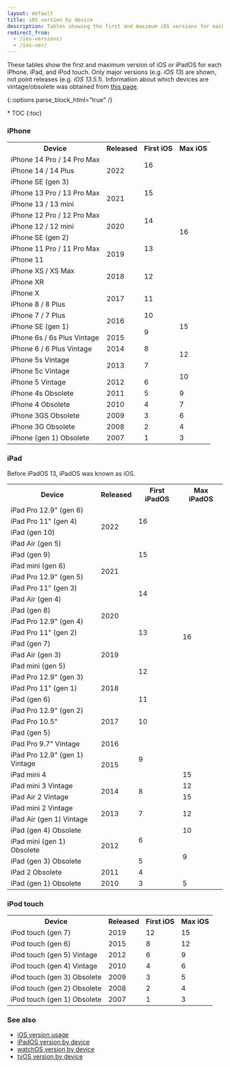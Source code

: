 ```yaml
---
layout: default
title: iOS version by device
description: Tables showing the first and maximum iOS versions for each iPhone, iPad, and iPod touch.
redirect_from:
  - /ios-versions/
  - /ios-ver/
---
```


These tables show the first and maximum version of iOS or iPadOS for each iPhone, iPad, and iPod touch. Only major versions (e.g. <i>iOS 13</i>) are shown, not point releases (e.g. <i>iOS 13.5.1</i>). Information about which devices are vintage/obsolete was obtained from <a href="https://support.apple.com/en-us/HT201624">this page</a>.

{::options parse_block_html="true" /}
<div id="compact-toc">
* TOC
{:toc}
</div>

### iPhone

<table class="full-width">
  <tr>
    <th>Device</th>
    <th>Released</th>
    <th>First iOS</th>
    <th>Max iOS</th>
  </tr>
  <tr>
    <td>iPhone 14 Pro / 14 Pro Max</td>
    <td rowspan="3">2022</td>
    <td rowspan="2">16</td>
    <td class="green" rowspan="14">16</td>
  </tr>
  <tr>
    <td>iPhone 14 / 14 Plus</td>
  </tr>
  <tr>
    <td>iPhone SE (gen 3)</td>
    <td rowspan="3">15</td>
  </tr>
  <tr>
    <td>iPhone 13 Pro / 13 Pro Max</td>
    <td rowspan="2">2021</td>
  </tr>
  <tr>
    <td>iPhone 13 / 13 mini</td>
  </tr>
  <tr>
    <td>iPhone 12 Pro / 12 Pro Max</td>
    <td rowspan="3">2020</td>
    <td rowspan="2">14</td>
  </tr>
  <tr>
    <td>iPhone 12 / 12 mini</td>
  </tr>
  <tr>
    <td>iPhone SE (gen 2)</td>
    <td rowspan="3">13</td>
  </tr>
  <tr>
    <td>iPhone 11 Pro / 11 Pro Max</td>
    <td rowspan="2">2019</td>
  </tr>
  <tr>
    <td>iPhone 11</td>
  </tr>
  <tr>
    <td>iPhone XS / XS Max</td>
    <td rowspan="2">2018</td>
    <td rowspan="2">12</td>
  </tr>
  <tr>
    <td>iPhone XR</td>
  </tr>
  <tr>
    <td>iPhone X</td>
    <td rowspan="2">2017</td>
    <td rowspan="2">11</td>
  </tr>
  <tr>
    <td>iPhone 8 / 8 Plus</td>
  </tr>
  <tr>
    <td>iPhone 7 / 7 Plus</td>
    <td rowspan="2">2016</td>
    <td>10</td>
    <td class="light-green" rowspan="3">15</td>
  </tr>
  <tr>
    <td>iPhone SE (gen 1)</td>
    <td rowspan="2">9</td>
  </tr>
  <tr>
    <td>iPhone 6s / 6s Plus <span class="yellow-bubble">Vintage</span></td>
    <td>2015</td>
  </tr>
  <tr>
    <td>iPhone 6 / 6 Plus <span class="yellow-bubble">Vintage</span></td>
    <td>2014</td>
    <td>8</td>
    <td rowspan="2">12</td>
  </tr>
  <tr>
    <td>iPhone 5s <span class="yellow-bubble">Vintage</span></td>
    <td rowspan="2">2013</td>
    <td rowspan="2">7</td>
  </tr>
  <tr>
    <td>iPhone 5c <span class="yellow-bubble">Vintage</span></td>
    <td rowspan="2">10</td>
  </tr>
  <tr>
    <td>iPhone 5 <span class="yellow-bubble">Vintage</span></td>
    <td>2012</td>
    <td>6</td>
  </tr>
  <tr>
    <td>iPhone 4s <span class="orange-bubble">Obsolete</span></td>
    <td>2011</td>
    <td>5</td>
    <td>9</td>
  </tr>
  <tr>
    <td>iPhone 4 <span class="orange-bubble">Obsolete</span></td>
    <td>2010</td>
    <td>4</td>
    <td>7</td>
  </tr>
  <tr>
    <td>iPhone 3GS <span class="orange-bubble">Obsolete</span></td>
    <td>2009</td>
    <td>3</td>
    <td>6</td>
  </tr>
  <tr>
    <td>iPhone 3G <span class="orange-bubble">Obsolete</span></td>
    <td>2008</td>
    <td>2</td>
    <td>4</td>
  </tr>
  <tr>
    <td>iPhone (gen 1) <span class="orange-bubble">Obsolete</span></td>
    <td>2007</td>
    <td>1</td>
    <td>3</td>
  </tr>
</table>

### iPad

Before iPadOS 13, iPadOS was known as iOS.

<table class="full-width">
  <tr>
    <th>Device</th>
    <th>Released</th>
    <th>First iPadOS</th>
    <th>Max iPadOS</th>
  </tr>
  <tr>
    <td>iPad Pro 12.9" (gen 6)</td>
    <td rowspan="4">2022</td>
    <td rowspan="3">16</td>
    <td rowspan="23" class="green">16</td>
  </tr>
  <tr>
    <td>iPad Pro 11" (gen 4)</td>
  </tr>
  <tr>
    <td>iPad (gen 10)</td>
  </tr>
  <tr>
    <td>iPad Air (gen 5)</td>
    <td rowspan="3">15</td>
  </tr>
  <tr>
    <td>iPad (gen 9)</td>
    <td rowspan="4">2021</td>
  </tr>
  <tr>
    <td>iPad mini (gen 6)</td>
  </tr>
  <tr>
    <td>iPad Pro 12.9" (gen 5)</td>
    <td rowspan="4">14</td>
  </tr>
  <tr>
    <td>iPad Pro 11" (gen 3)</td>
  </tr>
  <tr>
    <td>iPad Air (gen 4)</td>
    <td rowspan="4">2020</td>
  </tr>
  <tr>
    <td>iPad (gen 8)</td>
  </tr>
  <tr>
    <td>iPad Pro 12.9" (gen 4)</td>
    <td rowspan="3">13</td>
  </tr>
  <tr>
    <td>iPad Pro 11" (gen 2)</td>
  </tr>
  <tr>
    <td>iPad (gen 7)</td>
    <td rowspan="3">2019</td>
  </tr>
  <tr>
    <td>iPad Air (gen 3)</td>
    <td rowspan="4">12</td>
  </tr>
  <tr>
    <td>iPad mini (gen 5)</td>
  </tr>
  <tr>
    <td>iPad Pro 12.9" (gen 3)</td>
    <td rowspan="3">2018</td>
  </tr>
  <tr>
    <td>iPad Pro 11" (gen 1)</td>
  </tr>
  <tr>
    <td>iPad (gen 6)</td>
    <td>11</td>
  </tr>
  <tr>
    <td>iPad Pro 12.9" (gen 2)</td>
    <td rowspan="3">2017</td>
    <td rowspan="3">10</td>
  </tr>
  <tr>
    <td>iPad Pro 10.5"</td>
  </tr>
  <tr>
    <td>iPad (gen 5)</td>
  </tr>
  <tr>
    <td>iPad Pro 9.7" <span class="yellow-bubble">Vintage</span></td>
    <td>2016</td>
    <td rowspan="3">9</td>
  </tr>
  <tr>
    <td>iPad Pro 12.9" (gen 1) <span class="yellow-bubble">Vintage</span></td>
    <td rowspan="2">2015</td>
  </tr>
  <tr>
    <td>iPad mini 4</td>
    <td class="light-green">15</td>
  </tr>
  <tr>
    <td>iPad mini 3 <span class="yellow-bubble">Vintage</span></td>
    <td rowspan="2">2014</td>
    <td rowspan="2">8</td>
    <td>12</td>
  </tr>
  <tr>
    <td>iPad Air 2 <span class="yellow-bubble">Vintage</span></td>
    <td class="light-green">15</td>
  </tr>
  <tr>
    <td>iPad mini 2 <span class="yellow-bubble">Vintage</span></td>
    <td rowspan="2">2013</td>
    <td rowspan="2">7</td>
    <td rowspan="2">12</td>
  </tr>
  <tr>
    <td>iPad Air (gen 1) <span class="yellow-bubble">Vintage</span></td>
  </tr>
  <tr>
    <td>iPad (gen 4) <span class="orange-bubble">Obsolete</span></td>
    <td rowspan="3">2012</td>
    <td rowspan="2">6</td>
    <td>10</td>
  </tr>
  <tr>
    <td>iPad mini (gen 1) <span class="orange-bubble">Obsolete</span></td>
    <td rowspan="3">9</td>
  </tr>
  <tr>
    <td>iPad (gen 3) <span class="orange-bubble">Obsolete</span></td>
    <td>5</td>
  </tr>
  <tr>
    <td>iPad 2 <span class="orange-bubble">Obsolete</span></td>
    <td>2011</td>
    <td>4</td>
  </tr>
  <tr>
    <td>iPad (gen 1) <span class="orange-bubble">Obsolete</span></td>
    <td>2010</td>
    <td>3</td>
    <td>5</td>
  </tr>
</table>

### iPod touch

<table class="full-width">
  <tr>
    <th>Device</th>
    <th>Released</th>
    <th>First iOS</th>
    <th>Max iOS</th>
  </tr>
  <tr>
    <td>iPod touch (gen 7)</td>
    <td>2019</td>
    <td>12</td>
    <td class="light-green">15</td>
  </tr>
  <tr>
    <td>iPod touch (gen 6)</td>
    <td>2015</td>
    <td>8</td>
    <td>12</td>
  </tr>
  <tr>
    <td>iPod touch (gen 5) <span class="yellow-bubble">Vintage</span></td>
    <td>2012</td>
    <td>6</td>
    <td>9</td>
  </tr>
  <tr>
    <td>iPod touch (gen 4) <span class="yellow-bubble">Vintage</span></td>
    <td>2010</td>
    <td>4</td>
    <td>6</td>
  </tr>
  <tr>
    <td>iPod touch (gen 3) <span class="orange-bubble">Obsolete</span></td>
    <td>2009</td>
    <td>3</td>
    <td>5</td>
  </tr>
  <tr>
    <td>iPod touch (gen 2) <span class="orange-bubble">Obsolete</span></td>
    <td>2008</td>
    <td>2</td>
    <td>4</td>
  </tr>
  <tr>
    <td>iPod touch (gen 1) <span class="orange-bubble">Obsolete</span></td>
    <td>2007</td>
    <td>1</td>
    <td>3</td>
  </tr>
</table>

### See also

* [iOS version usage](/ios-usage)
* [iPadOS version by device](/ipados)
* [watchOS version by device](/watchos)
* [tvOS version by device](/tvos)
